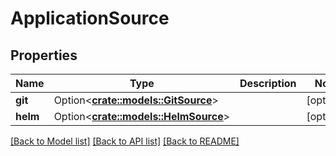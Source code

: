 # ApplicationSource

## Properties

Name | Type | Description | Notes
------------ | ------------- | ------------- | -------------
**git** | Option<[**crate::models::GitSource**](GitSource.md)> |  | [optional]
**helm** | Option<[**crate::models::HelmSource**](HelmSource.md)> |  | [optional]

[[Back to Model list]](../README.md#documentation-for-models) [[Back to API list]](../README.md#documentation-for-api-endpoints) [[Back to README]](../README.md)


